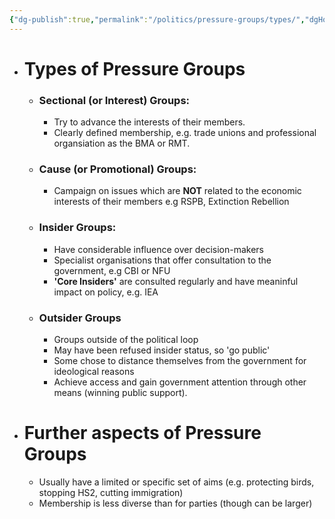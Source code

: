 ```yaml
---
{"dg-publish":true,"permalink":"/politics/pressure-groups/types/","dgHomeLink":true,"dgPassFrontmatter":false}
---
```



- # Types of Pressure Groups
	- ### Sectional (or Interest) Groups:
		- Try to advance the interests of their members.
		- Clearly defined membership, e.g. trade unions and professional organsiation as the BMA or RMT.
	- ### Cause (or Promotional) Groups:
		- Campaign on issues which are **NOT** related to the economic interests of their members e.g RSPB, Extinction Rebellion
	- ### Insider Groups:
		- Have considerable influence over decision-makers
		- Specialist organisations that offer consultation to the government, e.g CBI or NFU
		- **'Core Insiders'** are consulted regularly and have meaninful impact on policy, e.g. IEA
	- ### Outsider Groups
		- Groups outside of the political loop
		- May have been refused insider status, so 'go public'
		- Some chose to distance themselves from the government for ideological reasons
		- Achieve access and gain government attention through other means (winning public support).

- # Further aspects of Pressure Groups
	- Usually have a limited or specific set of aims (e.g. protecting birds, stopping HS2, cutting immigration)
	- Membership is less diverse than for parties (though can be larger)